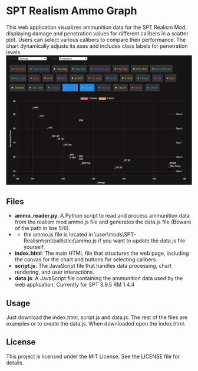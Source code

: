 # SPT Realism Ammo Graph
This web application visualizes ammunition data for the SPT Realism Mod, displaying damage and penetration values for different calibers in a scatter plot. Users can select various calibers to compare their performance. The chart dynamically adjusts its axes and includes class labels for penetration levels.
![Screenshot of the Ammo Graph](img/Example1.png)
## Files

- **ammo_reader.py**: A Python script to read and process ammunition data from the realism mod ammo.js file and generates the data.js file (Beware of the path in line 5/6).
- - the ammo.js file is located in \user\mods\SPT-Realism\src\ballistics\ammo.js if you want to update the data.js file yourself.
- **index.html**: The main HTML file that structures the web page, including the canvas for the chart and buttons for selecting calibers.
- **script.js**: The JavaScript file that handles data processing, chart rendering, and user interactions.
- **data.js**: A JavaScript file containing the ammunition data used by the web application. Currently for SPT 3.9.5 RM 1.4.4

## Usage
Just download the index.html, script.js and data.js. The rest of the files are examples or to create the data.js.
When downloaded open the index.html.

## License

This project is licensed under the MIT License. See the LICENSE file for details.
